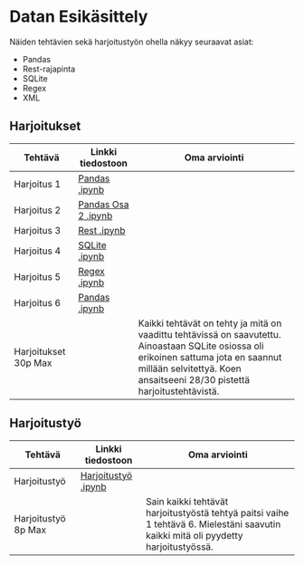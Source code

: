 # Datan Esikäsittely

Näiden tehtävien sekä harjoitustyön ohella näkyy seuraavat asiat:

- Pandas
- Rest-rajapinta
- SQLite
- Regex
- XML


## Harjoitukset

| Tehtävä         | Linkki tiedostoon                           | Oma arviointi |
|-----------------|--------------------------------------------|------------|
| Harjoitus 1           | [Pandas .ipynb](Harjoitukset/Harjoitus_1_(Pandas).ipynb)  ||
| Harjoitus 2           | [Pandas Osa 2 .ipynb](Harjoitukset/Harjoitus_2_(Pandas).ipynb)  ||
| Harjoitus 3           | [Rest .ipynb](Harjoitukset/Harjoitus_3_(Rest).ipynb)  ||
| Harjoitus 4           | [SQLite .ipynb](Harjoitukset/Harjoitus_4_(SQLite).ipynb)  | |
| Harjoitus 5           | [Regex .ipynb](Harjoitukset/Harjoitus_5_(Regex).ipynb)  ||
| Harjoitus 6           | [Pandas .ipynb](Harjoitukset/Harjoitus_6_(XML).ipynb)  ||
|Harjoitukset 30p Max||Kaikki tehtävät on tehty ja mitä on vaadittu tehtävissä on saavutettu. Ainoastaan SQLite osiossa oli erikoinen sattuma jota en saannut millään selvitettyä. Koen ansaitseeni 28/30 pistettä harjoitustehtävistä.|


## Harjoitustyö

| Tehtävä         | Linkki tiedostoon                           | Oma arviointi |
|-----------------|--------------------------------------------|------------|
| Harjoitustyö           | [Harjoitustyö .ipynb](Harjoitustyö/harjoitustyo.ipynb)  ||
| Harjoitustyö 8p Max || Sain kaikki tehtävät harjoitustyöstä tehtyä paitsi vaihe 1 tehtävä 6. Mielestäni saavutin kaikki mitä oli pyydetty harjoitustyössä. |

